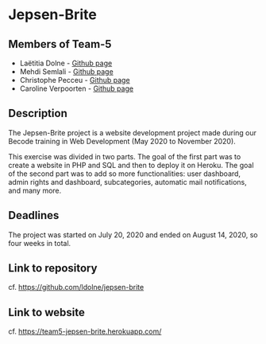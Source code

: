 # Jepsen-Brite

## Members of Team-5

* Laëtitia Dolne - [Github page](https://github.com/ldolne)
* Mehdi Semlali - [Github page](https://github.com/mehdoche1988)
* Christophe Pecceu - [Github page](https://github.com/ChrisPecc)
* Caroline Verpoorten - [Github page](https://github.com/CarolineVerpoorten)

## Description

The Jepsen-Brite project is a website development project made during our Becode training in Web Development (May 2020 to November 2020).

This exercise was divided in two parts.
The goal of the first part was to create a website in PHP and SQL and then to deploy it on Heroku.
The goal of the second part was to add so more functionalities: user dashboard, admin rights and dashboard, subcategories, automatic mail notifications, and many more.

## Deadlines

The project was started on July 20, 2020 and ended on August 14, 2020, so four weeks in total.

## Link to repository
cf. https://github.com/ldolne/jepsen-brite

## Link to website
cf. https://team5-jepsen-brite.herokuapp.com/

